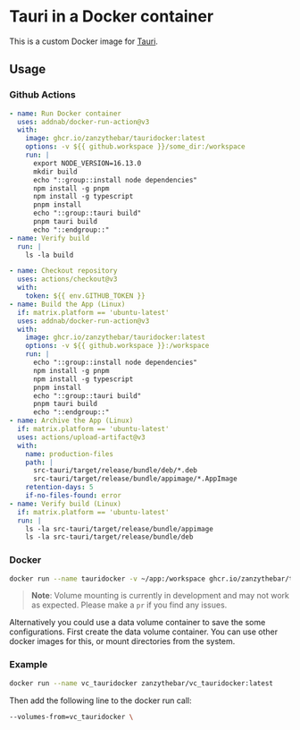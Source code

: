 # Tauri in a Docker container

This is a custom Docker image for [Tauri](https://tauri.app/).

## Usage

### Github Actions

```yaml
- name: Run Docker container
  uses: addnab/docker-run-action@v3
  with:
    image: ghcr.io/zanzythebar/tauridocker:latest
    options: -v ${{ github.workspace }}/some_dir:/workspace
    run: |
      export NODE_VERSION=16.13.0
      mkdir build
      echo "::group::install node dependencies"
      npm install -g pnpm
      npm install -g typescript
      pnpm install
      echo "::group::tauri build"
      pnpm tauri build 
      echo "::endgroup::"
- name: Verify build
  run: |
    ls -la build
```

```yaml
- name: Checkout repository
  uses: actions/checkout@v3
  with:
    token: ${{ env.GITHUB_TOKEN }}
- name: Build the App (Linux)
  if: matrix.platform == 'ubuntu-latest'
  uses: addnab/docker-run-action@v3
  with:
    image: ghcr.io/zanzythebar/tauridocker:latest
    options: -v ${{ github.workspace }}:/workspace
    run: |
      echo "::group::install node dependencies"
      npm install -g pnpm
      npm install -g typescript
      pnpm install
      echo "::group::tauri build"
      pnpm tauri build
      echo "::endgroup::"
- name: Archive the App (Linux)
  if: matrix.platform == 'ubuntu-latest'
  uses: actions/upload-artifact@v3
  with:
    name: production-files
    path: |
      src-tauri/target/release/bundle/deb/*.deb
      src-tauri/target/release/bundle/appimage/*.AppImage
    retention-days: 5
    if-no-files-found: error
- name: Verify build (Linux)
  if: matrix.platform == 'ubuntu-latest'
  run: |
    ls -la src-tauri/target/release/bundle/appimage
    ls -la src-tauri/target/release/bundle/deb
```

### Docker

```bash
docker run --name tauridocker -v ~/app:/workspace ghcr.io/zanzythebar/tauridocker:latest
```

> **Note**: Volume mounting is currently in development and may not work as expected. Please make a `pr` if you find any issues.

Alternatively you could use a data volume container to save the some configurations. First create the data volume container. You can use other docker images for this, or mount directories from the system.

### Example

```bash
docker run --name vc_tauridocker zanzythebar/vc_tauridocker:latest
```

Then add the following line to the docker run call:

```bash
--volumes-from=vc_tauridocker \
```
